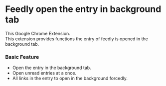 # Feedly open the entry in background tab
This Google Chrome Extension.  
This extension provides functions the entry of feedly is opened in the background tab.

### Basic Feature
- Open the entry in the background tab.
- Open unread entries at a once.
- All links in the entry to open in the background forcedly.